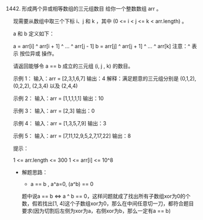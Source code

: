 1442. 形成两个异或相等数组的三元组数目
给你一个整数数组 arr 。

现需要从数组中取三个下标 i、j 和 k ，其中 (0 <= i < j <= k < arr.length) 。

a 和 b 定义如下：

a = arr[i] ^ arr[i + 1] ^ ... ^ arr[j - 1]
b = arr[j] ^ arr[j + 1] ^ ... ^ arr[k]
注意：^ 表示 按位异或 操作。

请返回能够令 a == b 成立的三元组 (i, j , k) 的数目。

 

示例 1：
输入：arr = [2,3,1,6,7]
输出：4
解释：满足题意的三元组分别是 (0,1,2), (0,2,2), (2,3,4) 以及 (2,4,4)

示例 2：
输入：arr = [1,1,1,1,1]
输出：10

示例 3：
输入：arr = [2,3]
输出：0

示例 4：
输入：arr = [1,3,5,7,9]
输出：3

示例 5：
输入：arr = [7,11,12,9,5,2,7,17,22]
输出：8
 

提示：

1 <= arr.length <= 300
1 <= arr[i] <= 10^8

- 解题思路：  
    - a == b , a^a=0, (a^b) == 0

    题中说a == b <=> a ^ b == 0，这样问题就成了找出所有子数组xor为0的个数，假若找出[1, 4]这个子数组xor为0，那么在中间任意切一刀，都符合题目要求(因为切割后左侧为xor为a，右侧xor为b，那么一定有a == b)
